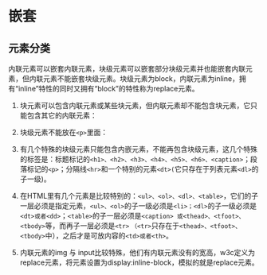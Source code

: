 # 嵌套

## 元素分类

内联元素可以嵌套内联元素，块级元素可以嵌套部分块级元素并也能嵌套内联元素，但内联元素不能嵌套块级元素。块级元素为block，内联元素为inline，拥有“inline”特性的同时又拥有“block”的特性称为replace元素。

1. 块元素可以包含内联元素或某些块元素，但内联元素却不能包含块元素，它只能包含其它的内联元素：

2. 块级元素不能放在```<p>```里面：

3. 有几个特殊的块级元素只能包含内嵌元素，不能再包含块级元素，这几个特殊的标签是：标题标记的```<h1>、<h2>、<h3>、<h4>、<h5>、<h6>、<caption>```；段落标记的```<p>```；分隔线```<hr>```和一个特别的元素```<dt>(```它只存在于列表元素```<dl>```的子一级)。

4. 在HTML里有几个元素是比较特别的：```<ul>、<ol>、<dl>、<table>```，它们的子一层必须是指定元素，```<ul>、<ol>```的子一级必须是```<li>；<dl>```的子一级必须是``<dt>或者<dd>``；```<table>```的子一层必须是```<caption> 或<thead>、<tfoot>、<tbody>```等，而再子一层必须是```<tr>``` ```（<tr>```只存在于```<thead>、<tfoot>、<tbody>```中），之后才是可放内容的```<td>或者<th>```。

5. 内联元素的img 与 input比较特殊，他们有内联元素没有的宽高，w3c定义为replace元素，将元素设置为display:inline-block，模拟的就是replace元素。
